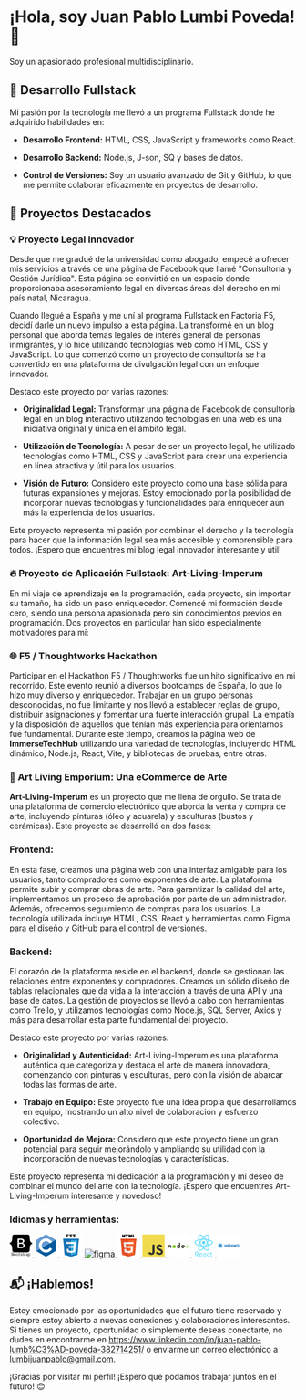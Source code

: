 # ¡Hola, soy Juan Pablo Lumbi Poveda! 👋

Soy un apasionado profesional multidisciplinario. 

## 🚀 Desarrollo Fullstack

Mi pasión por la tecnología me llevó a un programa Fullstack donde he adquirido habilidades en:

- **Desarrollo Frontend:** HTML, CSS, JavaScript y frameworks como React.

- **Desarrollo Backend:** Node.js, J-son, SQ y bases de datos.

- **Control de Versiones:** Soy un usuario avanzado de Git y GitHub, lo que me permite colaborar eficazmente en proyectos de desarrollo.

## 🌟 Proyectos Destacados

### 💡 Proyecto Legal Innovador

Desde que me gradué de la universidad como abogado, empecé a ofrecer mis servicios a través de una página de Facebook que llamé "Consultoría y Gestión Jurídica". Esta página se convirtió en un espacio donde proporcionaba asesoramiento legal en diversas áreas del derecho en mi país natal, Nicaragua.

Cuando llegué a España y me uní al programa Fullstack en Factoria F5, decidí darle un nuevo impulso a esta página. La transformé en un blog personal que aborda temas legales de interés general de personas inmigrantes, y lo hice utilizando tecnologías web como HTML, CSS y JavaScript. Lo que comenzó como un proyecto de consultoría se ha convertido en una plataforma de divulgación legal con un enfoque innovador.

Destaco este proyecto por varias razones:

- **Originalidad Legal:** Transformar una página de Facebook de consultoría legal en un blog interactivo utilizando tecnologías en una web es una iniciativa original y única en el ámbito legal.

- **Utilización de Tecnología:** A pesar de ser un proyecto legal, he utilizado tecnologías como HTML, CSS y JavaScript para crear una experiencia en línea atractiva y útil para los usuarios.

- **Visión de Futuro:** Considero este proyecto como una base sólida para futuras expansiones y mejoras. Estoy emocionado por la posibilidad de incorporar nuevas tecnologías y funcionalidades para enriquecer aún más la experiencia de los usuarios.

Este proyecto representa mi pasión por combinar el derecho y la tecnología para hacer que la información legal sea más accesible y comprensible para todos. ¡Espero que encuentres mi blog legal innovador interesante y útil!

### 🔥 Proyecto de Aplicación Fullstack: Art-Living-Imperum

En mi viaje de aprendizaje en la programación, cada proyecto, sin importar su tamaño, ha sido un paso enriquecedor. Comencé mi formación desde cero, siendo una persona apasionada pero sin conocimientos previos en programación. Dos proyectos en particular han sido especialmente motivadores para mí:

### 🌐 F5 / Thoughtworks Hackathon

Participar en el Hackathon F5 / Thoughtworks fue un hito significativo en mi recorrido. Este evento reunió a diversos bootcamps de España, lo que lo hizo muy diverso y enriquecedor. Trabajar en un grupo personas desconocidas, no fue limitante y nos llevó a establecer reglas de grupo, distribuir asignaciones y fomentar una fuerte interacción grupal. La empatía y la disposición de aquellos que tenían más experiencia para orientarnos fue fundamental. Durante este tiempo, creamos la página web de **ImmerseTechHub** utilizando una variedad de tecnologías, incluyendo HTML dinámico, Node.js, React, Vite, y bibliotecas de pruebas, entre otras.

### 🛒 Art Living Emporium: Una eCommerce de Arte

**Art-Living-Imperum** es un proyecto que me llena de orgullo. Se trata de una plataforma de comercio electrónico que aborda la venta y compra de arte, incluyendo pinturas (óleo y acuarela) y esculturas (bustos y cerámicas). Este proyecto se desarrolló en dos fases:

### Frontend:

En esta fase, creamos una página web con una interfaz amigable para los usuarios, tanto compradores como exponentes de arte. La plataforma permite subir y comprar obras de arte. Para garantizar la calidad del arte, implementamos un proceso de aprobación por parte de un administrador. Además, ofrecemos seguimiento de compras para los usuarios. La tecnología utilizada incluye HTML, CSS, React y herramientas como Figma para el diseño y GitHub para el control de versiones.

### Backend:

El corazón de la plataforma reside en el backend, donde se gestionan las relaciones entre exponentes y compradores. Creamos un sólido diseño de tablas relacionales que da vida a la interacción a través de una API y una base de datos. La gestión de proyectos se llevó a cabo con herramientas como Trello, y utilizamos tecnologías como Node.js, SQL Server, Axios y más para desarrollar esta parte fundamental del proyecto.

Destaco este proyecto por varias razones:

- **Originalidad y Autenticidad:** Art-Living-Imperum es una plataforma auténtica que categoriza y destaca el arte de manera innovadora, comenzando con pinturas y esculturas, pero con la visión de abarcar todas las formas de arte.

- **Trabajo en Equipo:** Este proyecto fue una idea propia que desarrollamos en equipo, mostrando un alto nivel de colaboración y esfuerzo colectivo.

- **Oportunidad de Mejora:** Considero que este proyecto tiene un gran potencial para seguir mejorándolo y ampliando su utilidad con la incorporación de nuevas tecnologías y características.

Este proyecto representa mi dedicación a la programación y mi deseo de combinar el mundo del arte con la tecnología. ¡Espero que encuentres Art-Living-Imperum interesante y novedoso!

<h3 align="left">Idiomas y herramientas:</h3>
<p align="left">
  <a href="https://getbootstrap.com" target="_blank" rel="noreferrer">
    <img src="https://raw.githubusercontent.com/devicons/devicon/master/icons/bootstrap/bootstrap-plain-wordmark.svg" alt="bootstrap" width="40" height="40"/>
  </a>
  <a href="https://www.cprogramming.com" target="_blank" rel="noreferrer">
    <img src="https://raw.githubusercontent.com/devicons/devicon/master/icons/c/c-original.svg" alt="c" width="40" height="40"/>
  </a>
  <a href="https://www.w3schools.com/css/" target="_blank" rel="noreferrer">
    <img src="https://raw.githubusercontent.com/devicons/devicon/master/icons/css3/css3-original-wordmark.svg" alt="css3" width="40" height="40"/>
  </a>
  <a href="https://www.figma.com/" target="_blank" rel="noreferrer">
    <img src="https://www.vectorlogo.zone/logos/figma/figma-icon.svg" alt="figma" width="40" height="40"/>
  </a>
  <a href="https://www.w3.org/html/" target="_blank" rel="noreferrer">
    <img src="https://raw.githubusercontent.com/devicons/devicon/master/icons/html5/html5-original-wordmark.svg" alt="html5" width="40" height="40"/>
  </a>
  <a href="https://developer.mozilla.org/en-US/docs/Web/JavaScript" target="_blank" rel="noreferrer">
    <img src="https://raw.githubusercontent.com/devicons/devicon/master/icons/javascript/javascript-original.svg" alt="javascript" width="40" height="40"/>
  </a>
  <a href="https://nodejs.org" target="_blank" rel="noreferrer">
    <img src="https://raw.githubusercontent.com/devicons/devicon/master/icons/nodejs/nodejs-original-wordmark.svg" alt="nodejs" width="40" height="40"/>
  </a>
  <a href="https://reactjs.org/" target="_blank" rel="noreferrer">
    <img src="https://raw.githubusercontent.com/devicons/devicon/master/icons/react/react-original-wordmark.svg" alt="react" width="40" height="40"/>
  </a>
  <a href="https://webpack.js.org" target="_blank" rel="noreferrer">
    <img src="https://raw.githubusercontent.com/devicons/devicon/d00d0969292a6569d45b06d3f350f463a0107b0d/icons/webpack/webpack-original-wordmark.svg" alt="webpack" width="40" height="40"/>
  </a>
</p>

## 📬 ¡Hablemos!

Estoy emocionado por las oportunidades que el futuro tiene reservado y siempre estoy abierto a nuevas conexiones y colaboraciones interesantes. Si tienes un proyecto, oportunidad o simplemente deseas conectarte, no dudes en encontrarme en https://www.linkedin.com/in/juan-pablo-lumb%C3%AD-poveda-382714251/ o enviarme un correo electrónico a lumbijuanpablo@gmail.com.

¡Gracias por visitar mi perfil! ¡Espero que podamos trabajar juntos en el futuro! 😊









